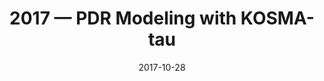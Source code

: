 ---
title: "2017 &mdash; PDR Modeling with KOSMA-tau"
collection: talks
type: "Talk"
tag: academic
invited: Invited
permalink: \talks\2017-10-28-PDR-Modeling-with-KOSMA-tau
paperurl: '/files/pdf/talks/Roellig%20-%20PDR%20Modeling%20with%20KOSMA-tau.pdf'
date: "2017-10-28"
venue: "GENESIS/MOBS Kick-off meeting"
location: "Bordeaux, France"
---
